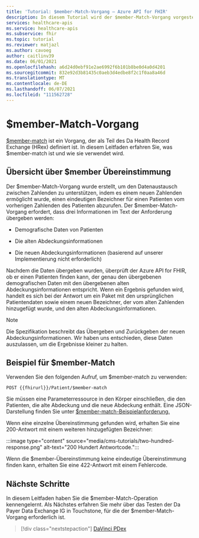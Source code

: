 ```yaml
---
title: 'Tutorial: $member-Match-Vorgang – Azure API for FHIR'
description: In diesem Tutorial wird der $member-Match-Vorgang vorgestellt, der als Teil von Da Health Record Exchange (HRex) definiert ist.
services: healthcare-apis
ms.service: healthcare-apis
ms.subservice: fhir
ms.topic: tutorial
ms.reviewer: matjazl
ms.author: cavoeg
author: caitlinv39
ms.date: 06/01/2021
ms.openlocfilehash: a6d24d0ebf91e2ae6992f6b101b8be0d4a0d4201
ms.sourcegitcommit: 832e92d3b81435c0aeb3d4edbe8f2c1f0aa8a46d
ms.translationtype: MT
ms.contentlocale: de-DE
ms.lasthandoff: 06/07/2021
ms.locfileid: "111562728"
---
```

# <a name="member-match-operation"></a>$member-Match-Vorgang

[$member-match](http://hl7.org/fhir/us/davinci-hrex/2020Sep/OperationDefinition-member-match.html) ist ein Vorgang, der als Teil des Da Health Record Exchange (HRex) definiert ist. In diesem Leitfaden erfahren Sie, was $member-match ist und wie sie verwendet wird.

## <a name="overview-of-member-match"></a>Übersicht über $member Übereinstimmung

Der $member-Match-Vorgang wurde erstellt, um den Datenaustausch zwischen Zahlenden zu unterstützen, indem es einem neuen Zahlenden ermöglicht wurde, einen eindeutigen Bezeichner für einen Patienten vom vorherigen Zahlenden des Patienten abzurufen. Der $member-Match-Vorgang erfordert, dass drei Informationen im Text der Anforderung übergeben werden:

* Demografische Daten von Patienten

* Die alten Abdeckungsinformationen

* Die neuen Abdeckungsinformationen (basierend auf unserer Implementierung nicht erforderlich)

Nachdem die Daten übergeben wurden, überprüft der Azure API for FHIR, ob er einen Patienten finden kann, der genau den übergebenen demografischen Daten mit den übergebenen alten Abdeckungsinformationen entspricht. Wenn ein Ergebnis gefunden wird, handelt es sich bei der Antwort um ein Paket mit den ursprünglichen Patientendaten sowie einem neuen Bezeichner, der vom alten Zahlenden hinzugefügt wurde, und den alten Abdeckungsinformationen.

> [!NOTE]
> Die Spezifikation beschreibt das Übergeben und Zurückgeben der neuen Abdeckungsinformationen. Wir haben uns entschieden, diese Daten auszulassen, um die Ergebnisse kleiner zu halten.

## <a name="example-of-member-match"></a>Beispiel für $member-Match

Verwenden Sie den folgenden Aufruf, um $member-match zu verwenden:

`POST {{fhirurl}}/Patient/$member-match`

Sie müssen eine Parameterressource in den Körper einschließen, die den Patienten, die alte Abdeckung und die neue Abdeckung enthält. Eine JSON-Darstellung finden Sie unter [$member-match-Beispielanforderung.](http://hl7.org/fhir/us/davinci-hrex/2020Sep/Parameters-member-match-in.json.html)

Wenn eine einzelne Übereinstimmung gefunden wird, erhalten Sie eine 200-Antwort mit einem weiteren hinzugefügten Bezeichner:

:::image type="content" source="media/cms-tutorials/two-hundred-response.png" alt-text="200 Hundert Antwortcode.":::

Wenn die $member-Übereinstimmung keine eindeutige Übereinstimmung finden kann, erhalten Sie eine 422-Antwort mit einem Fehlercode.

## <a name="next-steps"></a>Nächste Schritte

In diesem Leitfaden haben Sie die $member-Match-Operation kennengelernt. Als Nächstes erfahren Sie mehr über das Testen der Da Payer Data Exchange IG in Touchstone, für die der $member-Match-Vorgang erforderlich ist.

>[!div class="nextstepaction"]
>[DaVinci PDex](davinci-pdex-tutorial.md)